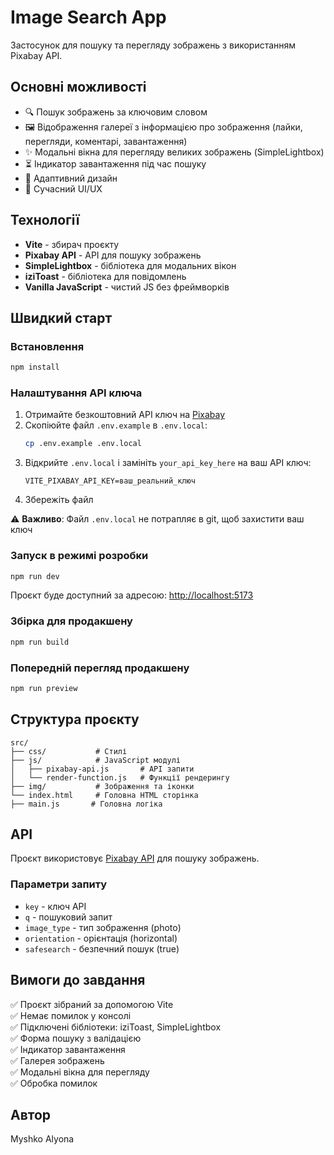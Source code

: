 # Image Search App

Застосунок для пошуку та перегляду зображень з використанням Pixabay API.

## Основні можливості

- 🔍 Пошук зображень за ключовим словом
- 🖼️ Відображення галереї з інформацією про зображення (лайки, перегляди,
  коментарі, завантаження)
- ✨ Модальні вікна для перегляду великих зображень (SimpleLightbox)
- ⏳ Індикатор завантаження під час пошуку
- 📱 Адаптивний дизайн
- 🎨 Сучасний UI/UX

## Технології

- **Vite** - збирач проєкту
- **Pixabay API** - API для пошуку зображень
- **SimpleLightbox** - бібліотека для модальних вікон
- **iziToast** - бібліотека для повідомлень
- **Vanilla JavaScript** - чистий JS без фреймворків

## Швидкий старт

### Встановлення

```bash
npm install
```

### Налаштування API ключа

1. Отримайте безкоштовний API ключ на [Pixabay](https://pixabay.com/api/docs/)
2. Скопіюйте файл `.env.example` в `.env.local`:
   ```bash
   cp .env.example .env.local
   ```
3. Відкрийте `.env.local` і замініть `your_api_key_here` на ваш API ключ:
   ```env
   VITE_PIXABAY_API_KEY=ваш_реальний_ключ
   ```
4. Збережіть файл

⚠️ **Важливо**: Файл `.env.local` не потрапляє в git, щоб захистити ваш ключ

### Запуск в режимі розробки

```bash
npm run dev
```

Проєкт буде доступний за адресою: [http://localhost:5173](http://localhost:5173)

### Збірка для продакшену

```bash
npm run build
```

### Попередній перегляд продакшену

```bash
npm run preview
```

## Структура проєкту

```
src/
├── css/           # Стилі
├── js/            # JavaScript модулі
│   ├── pixabay-api.js       # API запити
│   └── render-function.js   # Функції рендерингу
├── img/           # Зображення та іконки
└── index.html     # Головна HTML сторінка
├── main.js       # Головна логіка
```

## API

Проєкт використовує [Pixabay API](https://pixabay.com/api/docs/) для пошуку
зображень.

### Параметри запиту

- `key` - ключ API
- `q` - пошуковий запит
- `image_type` - тип зображення (photo)
- `orientation` - орієнтація (horizontal)
- `safesearch` - безпечний пошук (true)

## Вимоги до завдання

✅ Проєкт зібраний за допомогою Vite  
✅ Немає помилок у консолі  
✅ Підключені бібліотеки: iziToast, SimpleLightbox  
✅ Форма пошуку з валідацією  
✅ Індикатор завантаження  
✅ Галерея зображень  
✅ Модальні вікна для перегляду  
✅ Обробка помилок

## Автор

Myshko Alyona
